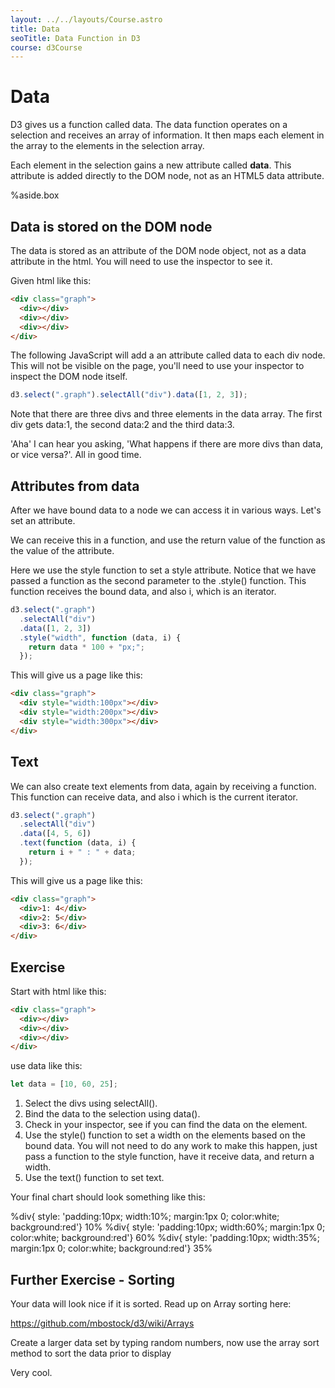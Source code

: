 ```yaml
---
layout: ../../layouts/Course.astro
title: Data
seoTitle: Data Function in D3
course: d3Course
---
```


# Data

D3 gives us a function called data. The data function operates on a selection and receives an array of information. It then maps each element in the array to the elements in the selection array.

Each element in the selection gains a new attribute called **data**. This attribute is added directly to the DOM node, not as an HTML5 data attribute.

%aside.box

## Data is stored on the DOM node

The data is stored as an attribute of the DOM node object, not as a data attribute in the html. You will need to use the inspector to see it.

Given html like this:

```html
<div class="graph">
  <div></div>
  <div></div>
  <div></div>
</div>
```

The following JavaScript will add a an attribute called data to each div node. This will not be visible on the page, you'll need to use your inspector to inspect the DOM node itself.

```js
d3.select(".graph").selectAll("div").data([1, 2, 3]);
```

Note that there are three divs and three elements in the data array. The first div gets data:1, the second data:2 and the third data:3.

'Aha' I can hear you asking, 'What happens if there are more divs than data, or vice versa?'. All in good time.

## Attributes from data

After we have bound data to a node we can access it in various ways. Let's set an attribute.

We can receive this in a function, and use the return value of the function as the value of the attribute.

Here we use the style function to set a style attribute. Notice that we have passed a function as the second parameter to the .style() function. This function receives the bound data, and also i, which is an iterator.

```js
d3.select(".graph")
  .selectAll("div")
  .data([1, 2, 3])
  .style("width", function (data, i) {
    return data * 100 + "px;";
  });
```

This will give us a page like this:

```html
<div class="graph">
  <div style="width:100px"></div>
  <div style="width:200px"></div>
  <div style="width:300px"></div>
</div>
```

## Text

We can also create text elements from data, again by receiving a function. This function can receive data, and also i which is the current iterator.

```js
d3.select(".graph")
  .selectAll("div")
  .data([4, 5, 6])
  .text(function (data, i) {
    return i + " : " + data;
  });
```

This will give us a page like this:

```html
<div class="graph">
  <div>1: 4</div>
  <div>2: 5</div>
  <div>3: 6</div>
</div>
```

## Exercise

Start with html like this:

```html
<div class="graph">
  <div></div>
  <div></div>
  <div></div>
</div>
```

use data like this:

```js
let data = [10, 60, 25];
```

1. Select the divs using selectAll().
2. Bind the data to the selection using data().
3. Check in your inspector, see if you can find the data on the element.
4. Use the style() function to set a width on the elements based on the bound data. You will not need to do any work to make this happen, just pass a function to the style function, have it receive data, and return a width.
5. Use the text() function to set text.

Your final chart should look something like this:

%div{ style: 'padding:10px; width:10%; margin:1px 0; color:white; background:red'} 10%
%div{ style: 'padding:10px; width:60%; margin:1px 0; color:white; background:red'} 60%
%div{ style: 'padding:10px; width:35%; margin:1px 0; color:white; background:red'} 35%

## Further Exercise - Sorting

Your data will look nice if it is sorted. Read up on Array sorting here:

<https://github.com/mbostock/d3/wiki/Arrays>

Create a larger data set by typing random numbers, now use the array sort method to sort the data prior to display

Very cool.
